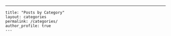 ---
	title: "Posts by Category"
	layout: categories
	permalink: /categories/
	author_profile: true
	---
